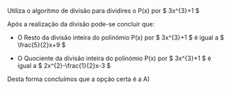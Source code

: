 Utiliza o algoritmo de divisão para dividires o P(x) por $  3x^{3}+1  $ 

Após a realização da divisão pode-se concluir que: 

- O Resto da divisão inteira do polinómio P(x) por $ 3x^{3}+1  $ é igual a $ \frac{5}{2}x+9 $

- O Quociente da divisão inteira do polinómio P(x) por $ 3x^{3}+1  $ é igual a $ 2x^{2}-\frac{1}{2}x-3 $

Desta forma concluímos que a opção certa é a A)

